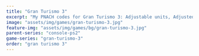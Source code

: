 ```yaml
---
title: "Gran Turismo 3"
excerpt: "My PNACH codes for Gran Turismo 3: Adjustable units, Adjusted trigger sensitivity."
image: "assets/img/games/gran-turismo-3.jpg"
feature-img: "assets/img/games/bg/gran-turismo-3.jpg"
parent-series: "console-ps2"
game-series: "gran-turismo-3"
order: "gran turismo 3"
---
```

